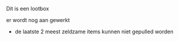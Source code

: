 Dit is een lootbox

er wordt nog aan gewerkt

- de laatste 2 meest zeldzame items kunnen niet gepulled worden
